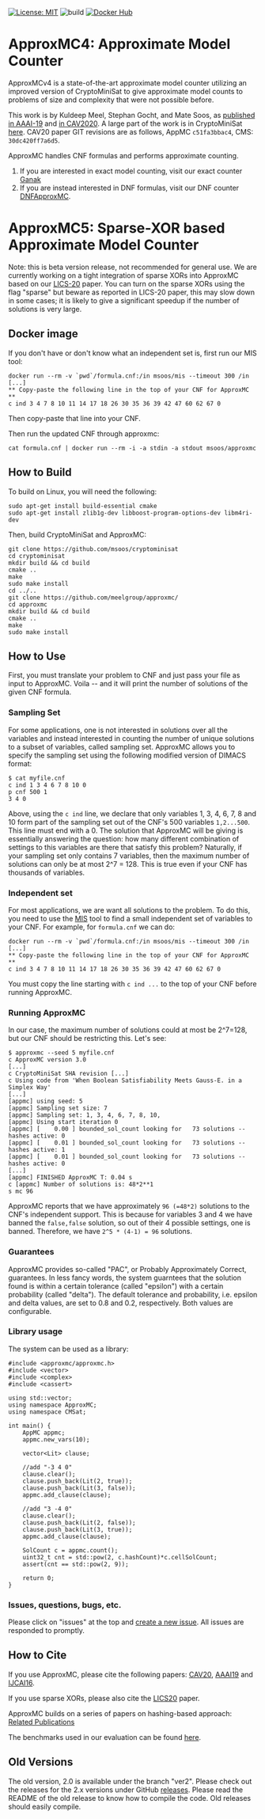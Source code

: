 [![License: MIT](https://img.shields.io/badge/License-MIT-yellow.svg)](https://opensource.org/licenses/MIT)
![build](https://github.com/meelgroup/approxmc/workflows/build/badge.svg)
[![Docker Hub](https://img.shields.io/badge/docker-latest-blue.svg)](https://hub.docker.com/r/msoos/approxmc/)


# ApproxMC4: Approximate Model Counter
ApproxMCv4 is a state-of-the-art approximate model counter utilizing an improved version of CryptoMiniSat to give approximate model counts to problems of size and complexity that were not possible before.

This work is by Kuldeep Meel, Stephan Gocht, and Mate Soos, as [published in AAAI-19](https://www.comp.nus.edu.sg/~meel/Papers/aaai19-sm.pdf) and [in CAV2020](https://www.comp.nus.edu.sg/~meel/Papers/cav20-sgm.pdf). A large part of the work is in CryptoMiniSat [here](https://github.com/msoos/cryptominisat). CAV20 paper GIT revisions are as follows, AppMC `c51fa3bbac4`, CMS: `30dc420ff7a6d5`.

ApproxMC handles CNF formulas and performs approximate counting. 

1. If you are interested in exact model counting, visit our exact counter [Ganak](http://github.com/meelgroup/ganak)
2. If you are instead interested in DNF formulas, visit our DNF counter [DNFApproxMC](https://gitlab.com/Shrotri/DNF_Counting).

# ApproxMC5: Sparse-XOR based Approximate Model Counter
Note: this is beta version release, not recommended for general use. We are currently working on a tight integration of sparse XORs into ApproxMC based on our [LICS-20](http://comp.nus.edu.sg/~meel/Papers/lics20-ma.pdf) paper. You can turn on the sparse XORs using the flag "sparse" but beware as reported in LICS-20 paper, this may slow down in some cases; it is likely to give a significant speedup if the number of solutions is very large. 

## Docker image
If you don't have or don't know what an independent set is, first run our MIS tool:
```
docker run --rm -v `pwd`/formula.cnf:/in msoos/mis --timeout 300 /in
[...]
** Copy-paste the following line in the top of your CNF for ApproxMC **
c ind 3 4 7 8 10 11 14 17 18 26 30 35 36 39 42 47 60 62 67 0
```
Then copy-paste that line into your CNF.

Then run the updated CNF through approxmc:
```
cat formula.cnf | docker run --rm -i -a stdin -a stdout msoos/approxmc
```

## How to Build
To build on Linux, you will need the following:
```
sudo apt-get install build-essential cmake
sudo apt-get install zlib1g-dev libboost-program-options-dev libm4ri-dev
```

Then, build CryptoMiniSat and ApproxMC:
```
git clone https://github.com/msoos/cryptominisat
cd cryptominisat
mkdir build && cd build
cmake ..
make
sudo make install
cd ../..
git clone https://github.com/meelgroup/approxmc/
cd approxmc
mkdir build && cd build
cmake ..
make
sudo make install
```

## How to Use
First, you must translate your problem to CNF and just pass your file as input to ApproxMC. Voila -- and it will print the number of solutions of the given CNF formula.

### Sampling Set
For some applications, one is not interested in solutions over all the variables and instead interested in counting the number of unique solutions to a subset of variables, called sampling set. ApproxMC allows you to specify the sampling set using the following modified version of DIMACS format:

```
$ cat myfile.cnf
c ind 1 3 4 6 7 8 10 0
p cnf 500 1
3 4 0
```
Above, using the `c ind` line, we declare that only variables 1, 3, 4, 6, 7, 8 and 10 form part of the sampling set out of the CNF's 500 variables `1,2...500`. This line must end with a 0. The solution that ApproxMC will be giving is essentially answering the question: how many different combination of settings to this variables are there that satisfy this problem? Naturally, if your sampling set only contains 7 variables, then the maximum number of solutions can only be at most 2^7 = 128. This is true even if your CNF has thousands of variables.
### Independent set
For most applications, we are want all solutions to the problem. To do this, you need to use the [MIS](https://github.com/meelgroup/mis) tool to find a small independent set of variables to your CNF. For example, for `formula.cnf` we can do:

```
docker run --rm -v `pwd`/formula.cnf:/in msoos/mis --timeout 300 /in
[...]
** Copy-paste the following line in the top of your CNF for ApproxMC **
c ind 3 4 7 8 10 11 14 17 18 26 30 35 36 39 42 47 60 62 67 0
```

You must copy the line starting with `c ind ...` to the top of your CNF before running ApproxMC.

### Running ApproxMC
In our case, the maximum number of solutions could at most be 2^7=128, but our CNF should be restricting this. Let's see:

```
$ approxmc --seed 5 myfile.cnf
c ApproxMC version 3.0
[...]
c CryptoMiniSat SHA revision [...]
c Using code from 'When Boolean Satisfiability Meets Gauss-E. in a Simplex Way'
[...]
[appmc] using seed: 5
[appmc] Sampling set size: 7
[appmc] Sampling set: 1, 3, 4, 6, 7, 8, 10,
[appmc] Using start iteration 0
[appmc] [    0.00 ] bounded_sol_count looking for   73 solutions -- hashes active: 0
[appmc] [    0.01 ] bounded_sol_count looking for   73 solutions -- hashes active: 1
[appmc] [    0.01 ] bounded_sol_count looking for   73 solutions -- hashes active: 0
[...]
[appmc] FINISHED ApproxMC T: 0.04 s
c [appmc] Number of solutions is: 48*2**1
s mc 96
```
ApproxMC reports that we have approximately `96 (=48*2)` solutions to the CNF's independent support. This is because for variables 3 and 4 we have banned the `false,false` solution, so out of their 4 possible settings, one is banned. Therefore, we have `2^5 * (4-1) = 96` solutions.

### Guarantees
ApproxMC provides so-called "PAC", or Probably Approximately Correct, guarantees. In less fancy words, the system guarntees that the solution found is within a certain tolerance (called "epsilon") with a certain probability (called "delta"). The default tolerance and probability, i.e. epsilon and delta values, are set to 0.8 and 0.2, respectively. Both values are configurable.

### Library usage

The system can be used as a library:

```
#include <approxmc/approxmc.h>
#include <vector>
#include <complex>
#include <cassert>

using std::vector;
using namespace ApproxMC;
using namespace CMSat;

int main() {
    AppMC appmc;
    appmc.new_vars(10);

    vector<Lit> clause;

    //add "-3 4 0"
    clause.clear();
    clause.push_back(Lit(2, true));
    clause.push_back(Lit(3, false));
    appmc.add_clause(clause);

    //add "3 -4 0"
    clause.clear();
    clause.push_back(Lit(2, false));
    clause.push_back(Lit(3, true));
    appmc.add_clause(clause);

    SolCount c = appmc.count();
    uint32_t cnt = std::pow(2, c.hashCount)*c.cellSolCount;
    assert(cnt == std::pow(2, 9));

    return 0;
}
```

### Issues, questions, bugs, etc.
Please click on "issues" at the top and [create a new issue](https://github.com/meelgroup/mis/issues/new). All issues are responded to promptly.

## How to Cite
If you use ApproxMC, please cite the following papers: [CAV20](https://www.comp.nus.edu.sg/~meel/bib/SM19.bib), [AAAI19](https://www.comp.nus.edu.sg/~meel/bib/SM19.bib) and [IJCAI16](https://www.comp.nus.edu.sg/~meel/bib/CMV16.bib).

If you use sparse XORs, please also cite the [LICS20](https://www.comp.nus.edu.sg/~meel/bib/MA20.bib) paper. 

ApproxMC builds on a series of papers on hashing-based approach: [Related Publications](https://www.comp.nus.edu.sg/~meel/publications.html)

The benchmarks used in our evaluation can be found [here](https://www.comp.nus.edu.sg/~meel/Benchmarks/).

## Old Versions
The old version, 2.0 is available under the branch "ver2". Please check out the releases for the 2.x versions under GitHub [releases](https://github.com/meelgroup/approxmc/releases). Please read the README of the old release to know how to compile the code. Old releases should easily compile.
